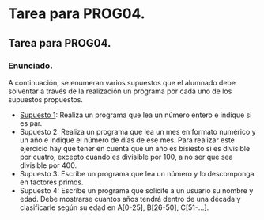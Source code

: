 # Tarea para PROG04.
## Tarea para PROG04.

### Enunciado.

A continuación, se enumeran varios supuestos que el alumnado debe solventar a través de la realización un programa por cada uno de los supuestos propuestos.

* [Supuesto 1](ejercicioTarea04/Supuesto1.java): Realiza un programa que lea un número entero e indique si es par.
* Supuesto 2: Realiza un programa que lea un mes en formato numérico y un año e indique el número de días de ese mes. Para realizar este ejercicio hay que tener en cuenta que un año es bisiesto si es divisible por cuatro, excepto cuando es divisible por 100, a no ser que sea divisible por 400.
* Supuesto 3: Escribe un programa que lea un número y lo descomponga en factores primos.
* Supuesto 4: Escribe un programa que solicite a un usuario su nombre y edad. Debe mostrarse cuantos años tendrá dentro de una década y clasificarle según su edad en A[0-25], B[26-50], C[51-...].

